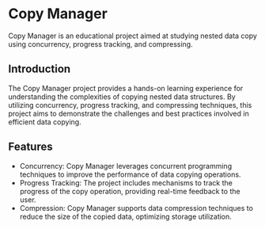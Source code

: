 # Copy Manager

Copy Manager is an educational project aimed at studying nested data copy using concurrency, progress tracking, and compressing.

## Introduction

The Copy Manager project provides a hands-on learning experience for understanding the complexities of copying nested data structures. By utilizing concurrency, progress tracking, and compressing techniques, this project aims to demonstrate the challenges and best practices involved in efficient data copying.

## Features

- Concurrency: Copy Manager leverages concurrent programming techniques to improve the performance of data copying operations.
- Progress Tracking: The project includes mechanisms to track the progress of the copy operation, providing real-time feedback to the user.
- Compression: Copy Manager supports data compression techniques to reduce the size of the copied data, optimizing storage utilization.
